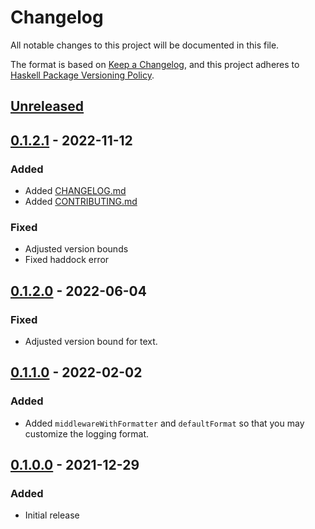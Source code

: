 # Changelog

All notable changes to this project will be documented in this file.

The format is based on [Keep a Changelog](https://keepachangelog.com/en/1.0.0/),
and this project adheres to [Haskell Package Versioning Policy](https://pvp.haskell.org/).


<!-- Guiding Principles  -->
<!--   Changelogs are for humans, not machines. -->
<!--   There should be an entry for every single version. -->
<!--   The same types of changes should be grouped. -->
<!--   Versions and sections should be linkable. -->
<!--   The latest version comes first. -->
<!--   The release date of each version is displayed. -->

<!-- Types of changes -->
<!--   `Added` for new features.-->
<!--   `Changed` for changes in existing functionality. -->
<!--   `Deprecated` for soon-to-be removed features. -->
<!--   `Removed` for now removed features. -->
<!--   `Fixed` for any bug fixes. -->
<!--   `Security` in case of vulnerabilities. -->

## [Unreleased]


## [0.1.2.1] - 2022-11-12

### Added 

- Added [CHANGELOG.md](./CHANGELOG.md)
- Added [CONTRIBUTING.md](./CONTRIBUTING.md)

### Fixed

- Adjusted version bounds 
- Fixed haddock error


## [0.1.2.0] - 2022-06-04

### Fixed

- Adjusted version bound for text.


## [0.1.1.0] - 2022-02-02

### Added

- Added `middlewareWithFormatter` and `defaultFormat` so that you may customize the logging format.


## [0.1.0.0] - 2021-12-29

### Added

- Initial release

[unreleased]: https://github.com/Disco-Dave/katip-wai/compare/releases/0.1.2.1...HEAD
[0.1.2.1]: https://github.com/Disco-Dave/katip-wai/compare/releases/0.1.2.0...releases/0.1.2.1
[0.1.2.0]: https://github.com/Disco-Dave/katip-wai/compare/releases/0.1.1.0...releases/0.1.2.0
[0.1.1.0]: https://github.com/Disco-Dave/katip-wai/compare/releases/0.1.0.0...releases/0.1.1.0
[0.1.0.0]: https://github.com/Disco-Dave/katip-wai/releases/tag/releases%2F0.1.0.0
